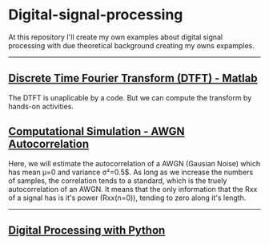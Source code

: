 # Digital-signal-processing
At this repository I'll create my own examples about digital signal processing with due theoretical background creating my owns expamples.

----------

## [Discrete Time Fourier Transform (DTFT) - Matlab](http://nbviewer.jupyter.org/github/SaraivaLucas/Digital-signal-processing/blob/master/Trabalho%201/Trabalho%20DTFT.ipynb)
The DTFT is unaplicable by a code. But we can compute the transform by hands-on activities.



## [Computational Simulation - AWGN Autocorrelation](http://nbviewer.jupyter.org/github/SaraivaLucas/Digital-signal-processing/blob/master/Trabalho%202/Trabalho%20Rxx.ipynb)
Here, we will estimate the autocorrelation of a AWGN (Gausian Noise) which has mean μ=0 and variance σ²=0.5$. As long as we increase the numbers of samples, the correlation tends to a standard, which is the truely autocorrelation of an AWGN. It means that the only information that the Rxx of a signal has is it's power (Rxx(n=0)), tending to zero along it's length.

-----
## [Digital Processing with Python](http://nbviewer.jupyter.org/github/unpingco/Python-for-Signal-Processing/tree/master/)
